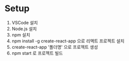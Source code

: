 # Setup

1. VSCode 설치
2. Node.js 설치
3. npm 설치
3. npm install -g create-react-app 으로 리액트 프로젝트 설치
4. create-react-app '폴더명' 으로 프로젝트 생성
5. npm start 로 프로젝트 빌드
